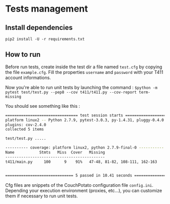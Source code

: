 # Tests management

## Install dependencies

```pip2 install -U -r requirements.txt```

## How to run

Before run tests, create inside the test dir a file named `test.cfg` by copying the file `example.cfg`. Fill the properties `username` and `password` with your T411 account informations.

Now you're able to run unit tests by launching the command : ```$python -m pytest test/test.py --pep8 --cov t411/t411.py --cov-report term-missing```

You should see something like this :
```bash
================================ test session starts ================================
platform linux2 -- Python 2.7.9, pytest-3.0.3, py-1.4.31, pluggy-0.4.0
plugins: cov-2.4.0
collected 5 items

test/test.py .....

---------- coverage: platform linux2, python 2.7.9-final-0 -----------
Name           Stmts   Miss  Cover   Missing
--------------------------------------------
t411/main.py     100      9    91%   47-48, 81-82, 108-111, 162-163


============================== 5 passed in 10.41 seconds =============================
```

Cfg files are snippets of the CouchPotato configuration file `config.ini`. Depending your execution environment (proxies, etc...), you can customize them if necessary to run unit tests.
